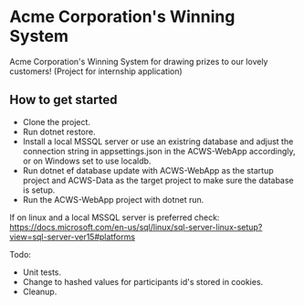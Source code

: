 # Acme Corporation's Winning System
Acme Corporation's Winning System for drawing prizes to our lovely customers! (Project for internship application)

## How to get started
- Clone the project.
- Run dotnet restore.
- Install a local MSSQL server or use an existring database and adjust the connection string in appsettings.json in the ACWS-WebApp accordingly, or on Windows set to use localdb.
- Run dotnet ef database update with ACWS-WebApp as the startup project and ACWS-Data as the target project to make sure the database is setup.
- Run the ACWS-WebApp project with dotnet run.

If on linux and a local MSSQL server is preferred check: https://docs.microsoft.com/en-us/sql/linux/sql-server-linux-setup?view=sql-server-ver15#platforms

Todo:
- Unit tests.
- Change to hashed values for participants id's stored in cookies.
- Cleanup.
